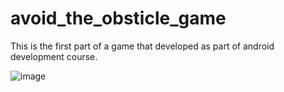 # avoid_the_obsticle_game
This is the first part of a game that developed as part of android development course.

![image](https://github.com/ShaiNachum/avoid_the_obsticle_game/assets/100000990/666e388f-e7b7-46d5-9439-cc55c916213c)


